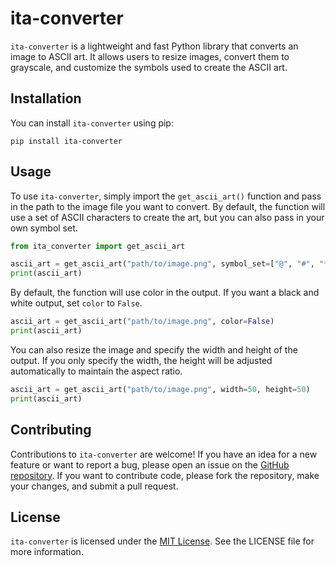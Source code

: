 # ita-converter

`ita-converter` is a lightweight and fast Python library that converts an image to ASCII art. It allows users to resize images, convert them to grayscale, and customize the symbols used to create the ASCII art.

## Installation

You can install `ita-converter` using pip:
```
pip install ita-converter 
```

## Usage

To use `ita-converter`, simply import the `get_ascii_art()` function and pass in the path to the image file you want to convert. By default, the function will use a set of ASCII characters to create the art, but you can also pass in your own symbol set.

```python
from ita_converter import get_ascii_art

ascii_art = get_ascii_art("path/to/image.png", symbol_set=["@", "#", "*", " "])
print(ascii_art)
```
By default, the function will use color in the output. If you want a black and white output, set `color` to `False`.
```python
ascii_art = get_ascii_art("path/to/image.png", color=False)
print(ascii_art)
```
You can also resize the image and specify the width and height of the output. If you only specify the width, the height will be adjusted automatically to maintain the aspect ratio.
```python
ascii_art = get_ascii_art("path/to/image.png", width=50, height=50)
print(ascii_art)
```
## Contributing

Contributions to `ita-converter` are welcome! If you have an idea for a new feature or want to report a bug, please open an issue on the [GitHub repository](https://github.com/LyubomirT/ita-converter). If you want to contribute code, please fork the repository, make your changes, and submit a pull request.

## License

`ita-converter` is licensed under the [MIT License](https://opensource.org/licenses/MIT). See the LICENSE file for more information.